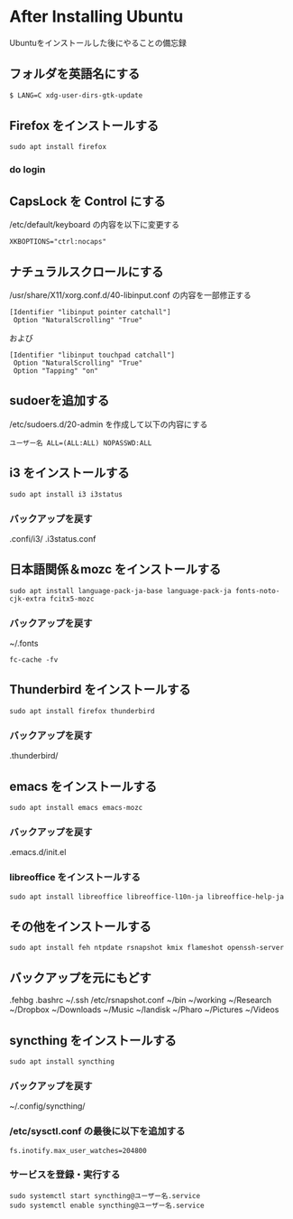 # After Installing Ubuntu
Ubuntuをインストールした後にやることの備忘録

## フォルダを英語名にする
```bash
$ LANG=C xdg-user-dirs-gtk-update
```

## Firefox をインストールする
```
sudo apt install firefox
```
### do login

## CapsLock を Control にする
/etc/default/keyboard の内容を以下に変更する
```
XKBOPTIONS="ctrl:nocaps"
```

## ナチュラルスクロールにする
/usr/share/X11/xorg.conf.d/40-libinput.conf の内容を一部修正する
```
[Identifier "libinput pointer catchall"]
 Option "NaturalScrolling" "True"
```
および
```
[Identifier "libinput touchpad catchall"]
 Option "NaturalScrolling" "True"
 Option "Tapping" "on"
```

## sudoerを追加する
/etc/sudoers.d/20-admin を作成して以下の内容にする
```
ユーザー名 ALL=(ALL:ALL) NOPASSWD:ALL
```

## i3 をインストールする
```
sudo apt install i3 i3status
```
### バックアップを戻す
.confi/i3/
.i3status.conf

## 日本語関係＆mozc をインストールする
```
sudo apt install language-pack-ja-base language-pack-ja fonts-noto-cjk-extra fcitx5-mozc
```
### バックアップを戻す
~/.fonts
```
fc-cache -fv
```

## Thunderbird をインストールする
```
sudo apt install firefox thunderbird
```
### バックアップを戻す
.thunderbird/

## emacs をインストールする
```
sudo apt install emacs emacs-mozc
```
### バックアップを戻す
.emacs.d/init.el

### libreoffice をインストールする
```
sudo apt install libreoffice libreoffice-l10n-ja libreoffice-help-ja
```

## その他をインストールする
```
sudo apt install feh ntpdate rsnapshot kmix flameshot openssh-server
```

## バックアップを元にもどす
.fehbg
.bashrc
~/.ssh
/etc/rsnapshot.conf
~/bin
~/working
~/Research
~/Dropbox
~/Downloads
~/Music
~/landisk
~/Pharo
~/Pictures
~/Videos

## syncthing をインストールする
```
sudo apt install syncthing
```
### バックアップを戻す
~/.config/syncthing/
### /etc/sysctl.conf の最後に以下を追加する
```
fs.inotify.max_user_watches=204800
```
### サービスを登録・実行する
```
sudo systemctl start syncthing@ユーザー名.service
sudo systemctl enable syncthing@ユーザー名.service
```
